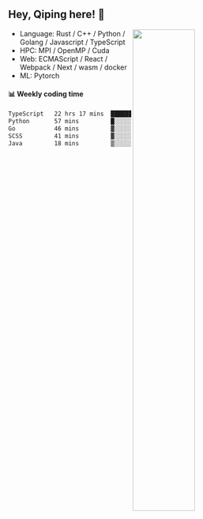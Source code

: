 

## Hey, Qiping here! :wave:

[<img align="right" width="50%" src="https://github-readme-stats.vercel.app/api?username=ppppqp&theme=dark&show_icons=true">](https://metrics.lecoq.io/ppppqp?template=classic)



-   Language: Rust / C++ / Python / Golang / Javascript / TypeScript
-   HPC: MPI / OpenMP / Cuda
-   Web: ECMAScript / React / Webpack / Next / wasm / docker
-   ML: Pytorch



#### :bar_chart: Weekly coding time

<!--START_SECTION:waka-->

```txt
TypeScript   22 hrs 17 mins  █████████████████████▓░░░   86.98 %
Python       57 mins         █░░░░░░░░░░░░░░░░░░░░░░░░   03.76 %
Go           46 mins         ▓░░░░░░░░░░░░░░░░░░░░░░░░   03.03 %
SCSS         41 mins         ▓░░░░░░░░░░░░░░░░░░░░░░░░   02.69 %
Java         18 mins         ▒░░░░░░░░░░░░░░░░░░░░░░░░   01.23 %
```

<!--END_SECTION:waka-->
